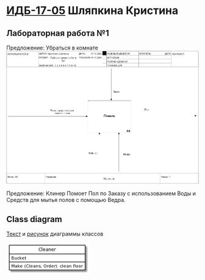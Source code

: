 # [ИДБ-17-05](https://github.com/stankin/design-part-1/wiki/list-idb-17-05) Шляпкина Кристина
## Лабораторная работа №1

Предложение: Убраться в комнате
![none](https://github.com/kristyashh/kristyashh.github.io/blob/master/Lab1/model_1.jpg)

Предложение: Клинер Помоет Пол по Заказу с использованием Воды и Средств для мытья полов с помощью Ведра.

## Class diagram
[Текст](https://github.com/kristyashh/kristyashh.github.io/blob/master/Lab1/PlantUML_code%20—%20laba1ClassD.txt) и [рисунок](https://github.com/kristyashh/kristyashh.github.io/blob/master/Lab1/class%20diagram.png) диаграммы классов

![None](https://github.com/kristyashh/kristyashh.github.io/blob/master/Lab1/class%20diagram.png)
